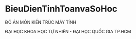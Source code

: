 # BieuDienTinhToanvaSoHoc

ĐỒ ÁN MÔN KIẾN TRÚC MÁY TÍNH

ĐẠI HỌC KHOA HỌC TỰ NHIÊN - ĐẠI HỌC QUỐC GIA TP.HCM
